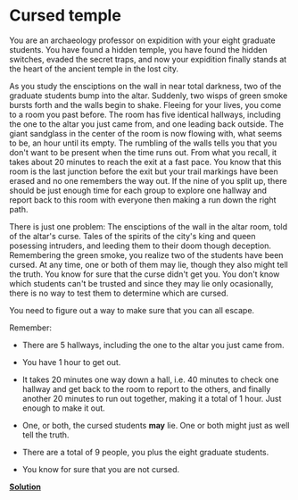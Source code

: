 Cursed temple
=============

You are an archaeology professor on expidition with your eight graduate
students. You have found a hidden temple, you have found the hidden switches,
evaded the secret traps, and now your expidition finally stands at the heart of
the ancient temple in the lost city.

As you study the ensciptions on the wall in near total darkness, two of the
graduate students bump into the altar. Suddenly, two wisps of green smoke bursts
forth and the walls begin to shake. Fleeing for your lives, you come to a room
you past before. The room has five identical hallways, including the one to the
altar you just came from, and one leading back outside. The giant sandglass in
the center of the room is now flowing with, what seems to be, an hour until its
empty. The rumbling of the walls tells you that you don't want to be present
when the time runs out. From what you recall, it takes about 20 minutes to reach
the exit at a fast pace. You know that this room is the last junction before the
exit but your trail markings have been erased and no one remembers the way
out. If the nine of you split up, there should be just enough time for each
group to explore one hallway and report back to this room with everyone then
making a run down the right path.

There is just one problem: The ensciptions of the wall in the altar room, told
of the altar's curse. Tales of the spirits of the city's king and queen
posessing intruders, and leeding them to their doom though
deception. Remembering the green smoke, you realize two of the students have
been cursed. At any time, one or both of them may lie, though they also might
tell the truth. You know for sure that the curse didn't get you. You don't know
which students can't be trusted and since they may lie only ocasionally, there
is no way to test them to determine which are cursed.

You need to figure out a way to make sure that you can all escape.

Remember:

* There are 5 hallways, including the one to the altar you just came from.

* You have 1 hour to get out.

* It takes 20 minutes one way down a hall, i.e. 40 minutes to check one hallway
and get back to the room to report to the others, and finally another 20 minutes
to run out together, making it a total of 1 hour. Just enough to make it out.

* One, or both, the cursed students **may** lie. One or both might just as well
  tell the truth.

* There are a total of 9 people, you plus the eight graduate students.

* You know for sure that you are not cursed.



[**Solution**](../solutions/temple_solution.md)